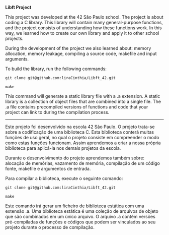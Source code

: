 **Libft Project**

This project was developed at the 42 São Paulo school.
The project is about coding a C library.
This library will contain many general-purpose functions, and the project consists of understanding how these functions work. In this way, we learned how to create our own library and apply it to other school projects.

During the development of the project we also learned about: memory allocation, memory leakage, compiling a source code, makefile and input arguments.

To build the library, run the following commands:
```
git clone git@github.com:liraCinthia/Libft_42.git
```
```
make
```
This command will generate a static library file with a .a extension. A static library is a collection of object files that are combined into a single file. The .a file contains precompiled versions of functions and code that your project can link to during the compilation process.

___

Este projeto foi desenvolvido na escola 42 São Paulo.
O projeto trata-se sobre a codificação de uma biblioteca C.
Esta biblioteca conterá muitas funções de uso geral, no qual o projeto consiste em compreender o modo como estas funções funcionam. Assim aprendemos a criar a nossa própria biblioteca para aplicá-la nos demais projetos da escola.

Durante o desenvolvimento do projeto aprendemos também sobre: alocação de memórias, vazamento de memória, compilação de um código fonte, makefile e argumentos de entrada.

Para compilar a biblioteca, execute o seguinte comando:
```
git clone git@github.com:liraCinthia/Libft_42.git
```
```
make
```
Este comando irá gerar um ficheiro de biblioteca estática com uma extensão .a. Uma biblioteca estática é uma coleção de arquivos de objeto que são combinados em um único arquivo. O arquivo .a contém versões pré-compiladas de funções e códigos que podem ser vinculados ao seu projeto durante o processo de compilação.
